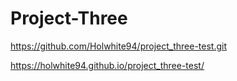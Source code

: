 # Project-Three

https://github.com/Holwhite94/project_three-test.git

https://holwhite94.github.io/project_three-test/
